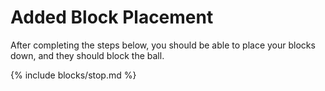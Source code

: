 # Added Block Placement

After completing the steps below, you should be able to place your blocks down, and they should block the ball.

{% include blocks/stop.md %}
